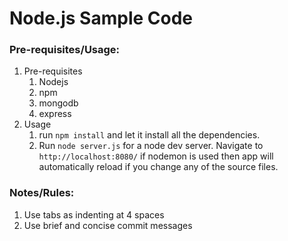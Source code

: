 # Node.js Sample Code
### Pre-requisites/Usage:
1. Pre-requisites
	1. Nodejs
	2. npm
	3. mongodb
	4. express
2. Usage
	1. run `npm install` and let it install all the dependencies.
	2. Run `node server.js` for a node dev server. Navigate to `http://localhost:8080/` if nodemon is used then app will automatically reload if you change any of the source files.
	
### Notes/Rules:
1. Use tabs as indenting at 4 spaces
2. Use brief and concise commit messages
